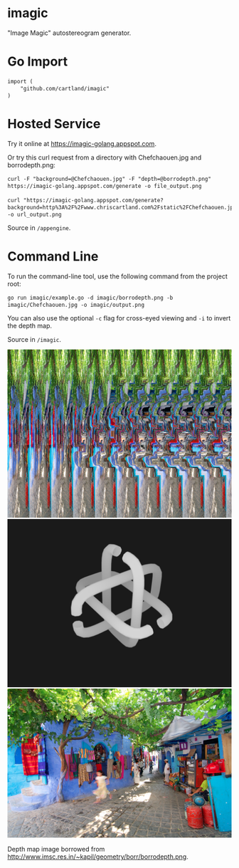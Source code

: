 imagic
======

"Image Magic" autostereogram generator.

Go Import
=========

```
import (
    "github.com/cartland/imagic"
)
```

Hosted Service
==============

Try it online at https://imagic-golang.appspot.com.

Or try this curl request from a directory with Chefchaouen.jpg and borrodepth.png:

```
curl -F "background=@Chefchaouen.jpg" -F "depth=@borrodepth.png" https://imagic-golang.appspot.com/generate -o file_output.png

curl "https://imagic-golang.appspot.com/generate?background=http%3A%2F%2Fwww.chriscartland.com%2Fstatic%2FChefchaouen.jpg&depth=http%3A%2F%2Fwww.imsc.res.in%2F~kapil%2Fgeometry%2Fborr%2Fborrodepth.png" -o url_output.png
```

Source in `/appengine`.

Command Line
============

To run the command-line tool, use the following command from the project root:
```
go run imagic/example.go -d imagic/borrodepth.png -b imagic/Chefchaouen.jpg -o imagic/output.png
```

You can also use the optional `-c` flag for cross-eyed viewing and `-i` to invert the depth map.

Source in `/imagic`.

![Output Autostereogram](imagic/output.png "Autostereogram")
![Input Depth Map](imagic/borrodepth.png "Depth Map")
![Input Background](imagic/Chefchaouen.jpg "Chefchaouen")

Depth map image borrowed from http://www.imsc.res.in/~kapil/geometry/borr/borrodepth.png.
